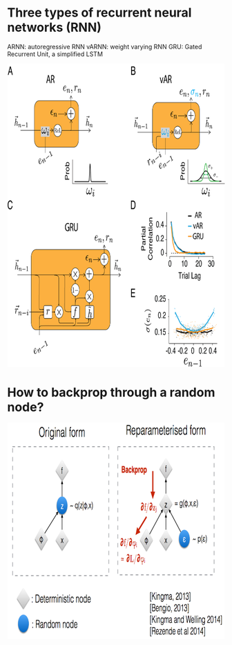 # Three types of recurrent neural networks (RNN)
ARNN: autoregressive RNN
vARNN: weight varying RNN
GRU: Gated Recurrent Unit, a simplified LSTM
<p align="center">
  <img src="cell.png" height="700" >
</p>

# How to backprop through a random node?
<p align="center">
  <img src="reparametrization.png" height="500" >
</p>

